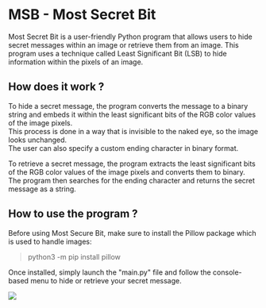 # MSB - Most Secret Bit

Most Secret Bit is a user-friendly Python program that allows users to hide secret messages within an image or retrieve them from an image. This program uses a technique called Least Significant Bit (LSB) to hide information within the pixels of an image.

## How does it work ? 

To hide a secret message, the program converts the message to a binary string and embeds it within the least significant bits of the RGB color values of the image pixels.<br>
This process is done in a way that is invisible to the naked eye, so the image looks unchanged.<br>
The user can also specify a custom ending character in binary format.

To retrieve a secret message, the program extracts the least significant bits of the RGB color values of the image pixels and converts them to binary.<br>
The program then searches for the ending character and returns the secret message as a string.

## How to use the program ? 

Before using Most Secure Bit, make sure to install the Pillow package which is used to handle images:

> python3 -m pip install pillow

Once installed, simply launch the "main.py" file and follow the console-based menu to hide or retrieve your secret message.

![](https://github.com/Natounet/MostSecureBit/blob/main/menu.gif)
